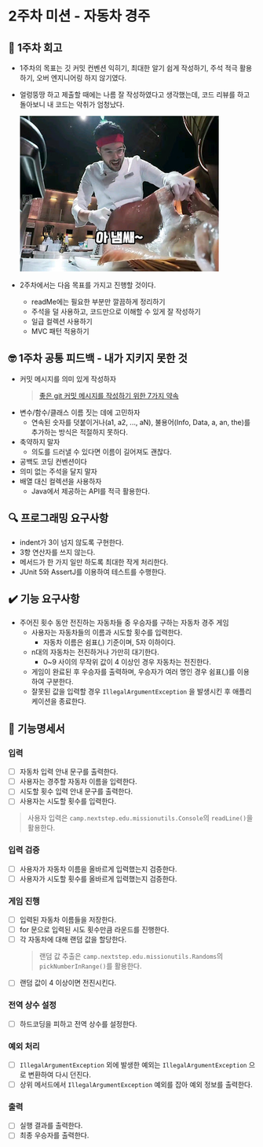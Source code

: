 # 2주차 미션 - 자동차 경주

## 🤔 1주차 회고
- 1주차의 목표는 깃 커밋 컨벤션 익히기, 최대한 알기 쉽게 작성하기, 주석 적극 활용하기, 오버 엔지니어링 하지 않기였다.
- 얼렁뚱땅 하고 제출할 때에는 나름 잘 작성하였다고 생각했는데, 코드 리뷰를 하고 돌아보니 내 코드는 악취가 엄청났다.

  ![아 냄쌔](nemsae.png)

- 2주차에서는 다음 목표를 가지고 진행할 것이다.
  - readMe에는 필요한 부분만 깔끔하게 정리하기
  - 주석을 덜 사용하고, 코드만으로 이해할 수 있게 잘 작성하기
  - 일급 컬렉션 사용하기
  - MVC 패턴 적용하기

## 🤓 1주차 공통 피드백 - 내가 지키지 못한 것
- 커밋 메시지를 의미 있게 작성하자
  >[좋은 git 커밋 메시지를 작성하기 위한 7가지 약속](https://meetup.nhncloud.com/posts/106)
- 변수/함수/클래스 이름 짓는 데에 고민하자
  - 연속된 숫자를 덧붙이거나(a1, a2, ..., aN), 불용어(Info, Data, a, an, the)를 추가하는 방식은 적절하지 못하다.
- 축약하지 말자
  - 의도를 드러낼 수 있다면 이름이 길어져도 괜찮다.
- 공백도 코딩 컨벤션이다
- 의미 없는 주석을 달지 말자
- 배열 대신 컬렉션을 사용하자
  - Java에서 제공하는 API를 적극 활용한다.

## 🔍 프로그래밍 요구사항
- indent가 3이 넘지 않도록 구현한다.
- 3항 연산자를 쓰지 않는다.
- 메서드가 한 가지 일만 하도록 최대한 작게 처리한다.
- JUnit 5와 AssertJ를 이용하여 테스트를 수행한다.

## ✔️ 기능 요구사항
- 주어진 횟수 동안 전진하는 자동차들 중 우승자를 구하는 자동차 경주 게임
  - 사용자는 자동차들의 이름과 시도할 횟수를 입력한다.
    - 자동차 이름은 쉼표(,) 기준이며, 5자 이하이다.
  - n대의 자동차는 전진하거나 가만히 대기한다.
    - 0~9 사이의 무작위 값이 4 이상인 경우 자동차는 전진한다.
  - 게임이 완료된 후 우승자를 출력하며, 우승자가 여러 명인 경우 쉼표(,)를 이용하여 구분한다.
  - 잘못된 값을 입력할 경우 `IllegalArgumentException` 을 발생시킨 후 애플리케이션을 종료한다.

## 📜 기능명세서

### 입력
- [ ] 자동차 입력 안내 문구를 출력한다.
- [ ] 사용자는 경주할 자동차 이름을 입력한다.
- [ ] 시도할 횟수 입력 안내 문구를 출력한다.
- [ ] 사용자는 시도할 횟수를 입력한다.
> 사용자 입력은 `camp.nextstep.edu.missionutils.Console`의 `readLine()`을 활용한다.

### 입력 검증
- [ ] 사용자가 자동차 이름을 올바르게 입력했는지 검증한다.
- [ ] 사용자가 시도할 횟수를 올바르게 입력했는지 검증한다.

### 게임 진행
- [ ] 입력된 자동차 이름들을 저장한다.
- [ ] for 문으로 입력된 시도 횟수만큼 라운드를 진행한다.
- [ ] 각 자동차에 대해 랜덤 값을 할당한다.
  > 랜덤 값 추출은 `camp.nextstep.edu.missionutils.Randoms`의 `pickNumberInRange()`를 활용한다.
- [ ] 랜덤 값이 4 이상이면 전진시킨다.

### 전역 상수 설정
- [ ] 하드코딩을 피하고 전역 상수를 설정한다.

### 예외 처리
- [ ] `IllegalArgumentException` 외에 발생한 예외는 `IllegalArgumentException` 으로 변환하여 다시 던진다.
- [ ] 상위 메서드에서 `IllegalArgumentException` 예외를 잡아 예외 정보를 출력한다.

### 출력
- [ ] 실행 결과를 출력한다.
- [ ] 최종 우승자를 출력한다.